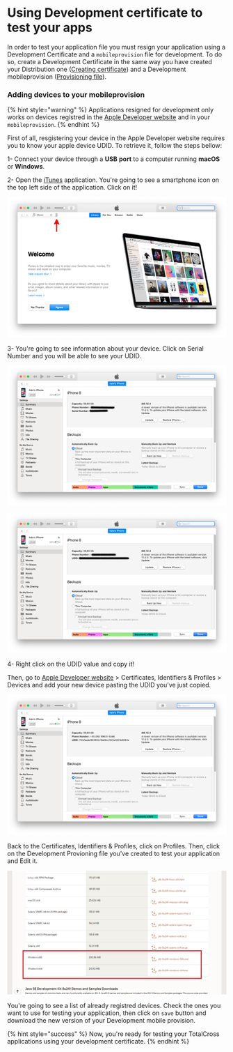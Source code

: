 # Using Development certificate to test your apps

In order to test your application file you must resign your application using a Development Certificate and a `mobileprovision` file for development. To do so, create a Development Certificate in the same way you have created your Distribution one \([Creating certificate](https://app.gitbook.com/@totalcross/s/playbook/~/drafts/-Lnn-qXXBj5lBCqiQBQ-/primary/learn-totalcross/deploy-your-app-android-ios-and-windows/deploy-ios#creating-your-certificate)\) and a Development mobileprovision \([Provisioning file](https://app.gitbook.com/@totalcross/s/playbook/~/drafts/-Lnn-qXXBj5lBCqiQBQ-/primary/learn-totalcross/deploy-your-app-android-ios-and-windows/deploy-ios#provisioning-profile)\). 

### Adding devices to your mobileprovision

{% hint style="warning" %}
Applications resigned for development only works on devices registred in the [Apple Developer website](https://developer.apple.com) and in your `mobileprovision`.
{% endhint %}

First of all, resgistering your device in the Apple Developer website requires you to know your apple device UDID. To retrieve it, follow the steps bellow:

1- Connect your device through a **USB** **port** to a computer running **macOS** or **Windows**.

2- Open the [iTunes](https://www.apple.com/br/itunes/) application. You're going to see a smartphone icon on the top left side of the application. Click on it!

![](../../../../.gitbook/assets/itunes.png)



3- You're going to see information about your device. Click on Serial Number and you will be able to see your UDID.    


![](../../../../.gitbook/assets/serial.png)

![](../../../../.gitbook/assets/udid%20%281%29.png)

4- Right click on the UDID value and copy it!

Then, go to [Apple Developer website](https://developer.apple.com/) &gt; Certificates, Identifiers & Profiles &gt; Devices and add your new device pasting the UDID you've just copied. 

![](../../../../.gitbook/assets/image%20%2821%29.png)

Back to the Certificates, Identifiers & Profiles, click on Profiles. Then, click on the Development Provioning file you've created to test your application and Edit it.

![](../../../../.gitbook/assets/image%20%28120%29.png)

You're going to see a list of already registred devices. Check the ones you want to use for testing your application, then click on `save` button and download the new version of your Development mobile provision.

{% hint style="success" %}
Now, you're ready for testing your TotalCross applications using your development certificate.
{% endhint %}

